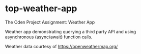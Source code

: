 # top-weather-app
The Oden Project Assignment: Weather App

Weather app demonstrating querying a third party 
API and using asynchronous (async/await) function calls.

Weather data courtesy of https://openweathermap.org/
